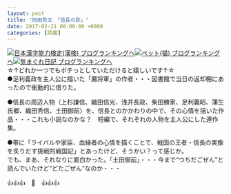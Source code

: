 ```yaml
---
layout: post
title: "岡田秀文　「信長の影」"
date: 2017-02-21 00:00:00 +0900
categories: [読書]
---
```


[![](/syuusyuu9701/assets/images/岡田秀文-「信長の影」-br_c_3028_1.gif)](http://blog.with2.net/link.php?1659096:3028 "日本漢字能力検定(漢検) ブログランキングへ")[日本漢字能力検定(漢検) ブログランキングへ](http://blog.with2.net/link.php?1659096:3028)[![](/syuusyuu9701/assets/images/岡田秀文-「信長の影」-br_c_1348_1.gif)](http://blog.with2.net/link.php?1659096:1348 "ペット(猫) ブログランキングへ")[ペット(猫) ブログランキングへ](http://blog.with2.net/link.php?1659096:1348)[![](/syuusyuu9701/assets/images/岡田秀文-「信長の影」-br_c_9257_1.gif)](http://blog.with2.net/link.php?1659096:9257 "気まぐれ日記 ブログランキングへ")[気まぐれ日記 ブログランキングへ](http://blog.with2.net/link.php?1659096:9257)  
☆↑どれか一つでもポチっとしていただけると嬉しいです↑☆  
●足利義政を主人公に描いた「魔将軍」の作者・・・図書館で当日の返却棚にあったので衝動的に借りた。  
  
●信長の周辺人物（上杉謙信、織田信光、浅井長政、柴田勝家、足利義昭、蒲生氏郷、織田秀信、土田御前）を、信長とのかかわりの中で、その心情を描いた作品・・・これも小説なのかな？　短編で、それぞれの人物を主人公にした連作集。  
  
●帯に「ライバルや家臣、血縁者の心情を描くことで、戦国の王者・信長の実像を炙りだす挑戦的戦国記」とあったけど、そうかい？って感じか。  
でも、まあ、それなりに面白かった。「土田御前」・・・今まで“つちだごぜん”と読んでいたけど“どたごぜん”なのか・・・  
  
👍👍👍　🐔　👍👍👍  